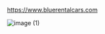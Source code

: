 https://www.bluerentalcars.com

![image (1)](https://github.com/msukrualev/BlueRentalCars/assets/121056799/7d66ce5e-f868-409d-9eba-c2898cf9c255)

